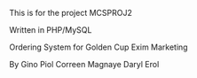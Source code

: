 This is for the project MCSPROJ2

Written in PHP/MySQL

Ordering System for Golden Cup Exim Marketing

By Gino Piol
Correen Magnaye
Daryl
Erol
